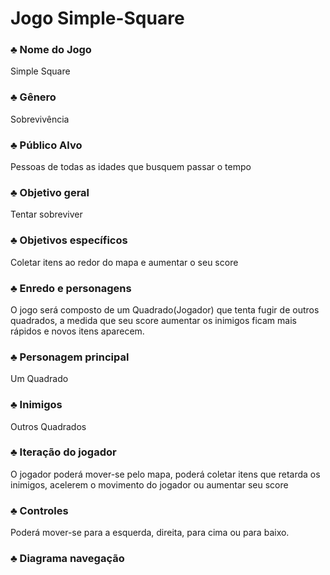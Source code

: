 # Jogo Simple-Square

### ♣ Nome do Jogo

Simple Square

### ♣ Gênero
Sobrevivência

### ♣ Público Alvo
Pessoas de todas as idades que busquem passar o tempo

### ♣ Objetivo geral
Tentar sobreviver

### ♣ Objetivos específicos
Coletar itens ao redor do mapa e aumentar o seu score

### ♣ Enredo e personagens
O jogo será composto de um Quadrado(Jogador) que tenta fugir de outros quadrados, a medida que seu score aumentar os inimigos ficam mais rápidos e novos itens aparecem.

### ♣ Personagem principal
Um Quadrado 

### ♣ Inimigos
Outros Quadrados

### ♣ Iteração do jogador
O jogador poderá mover-se pelo mapa, poderá coletar itens que retarda os inimigos, acelerem o movimento do jogador ou aumentar seu score

### ♣ Controles
Poderá mover-se para a esquerda, direita, para cima ou para baixo.

### ♣ Diagrama navegação
